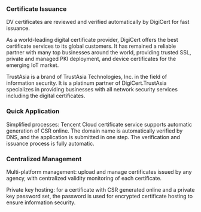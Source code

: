 ### Certificate Issuance
DV certificates are reviewed and verified automatically by DigiCert for fast issuance.

As a world-leading digital certificate provider, DigiCert offers the best certificate services to its global customers. It has remained a reliable partner with many top businesses around the world, providing trusted SSL, private and managed PKI deployment, and device certificates for the emerging IoT market.

TrustAsia is a brand of TrustAsia Technologies, Inc. in the field of information security. It is a platinum partner of DigiCert.TrustAsia specializes in providing businesses with all network security services including the digital certificates.

### Quick Application
Simplified processes: Tencent Cloud certificate service supports automatic generation of CSR online. The domain name is automatically verified by DNS, and the application is submitted in one step. The verification and issuance process is fully automatic.

### Centralized Management
Multi-platform management: upload and manage certificates issued by any agency, with centralized validity monitoring of each certificate.

Private key hosting: for a certificate with CSR generated online and a private key password set, the password is used for encrypted certificate hosting to ensure information security.

